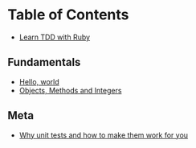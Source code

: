 # Table of Contents

- [Learn TDD with Ruby](README.md)

## Fundamentals

- [Hello, world](hello-world.md)
- [Objects, Methods and Integers](objects-methods-and-integers.md)


## Meta

- [Why unit tests and how to make them work for you](why.md)